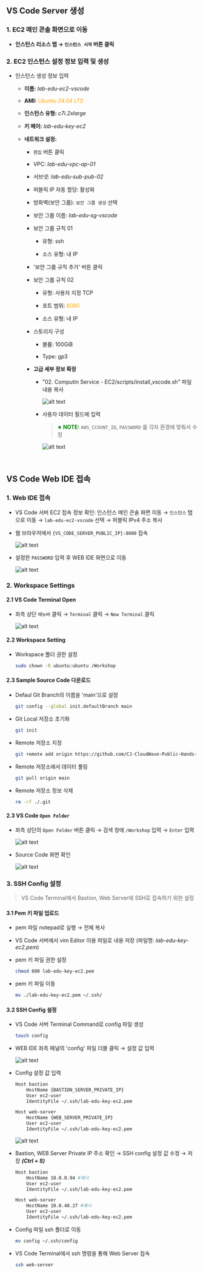 ## VS Code Server 생성

### 1. EC2 메인 콘솔 화면으로 이동

- **인스턴스 리소스 탭 → `인스턴스 시작` 버튼 클릭**

### 2. EC2 인스턴스 설정 정보 입력 및 생성

- 인스턴스 생성 정보 입력

    - **이름:** *lab-edu-ec2-vscode*

    - **AMI:** <span style="color:orange">*Ubuntu 24.04 LTS*</span>

    - **인스턴스 유형:** *c7i.2xlarge*

    - **키 페어:** *lab-edu-key-ec2*

    - **네트워크 설정:**

        - `편집` 버튼 클릭

        - VPC: *lab-edu-vpc-ap-01*

        - 서브넷: *lab-edu-sub-pub-02*

        - 퍼블릭 IP 자동 할당: 활성화

        - 방화벽(보안 그룹): `보안 그룹 생성` 선택

        - 보안 그룹 이름: *lab-edu-sg-vscode*

        - 보안 그룹 규칙 01

            - 유형: ssh

            - 소스 유형: 내 IP

        - '보안 그룹 규칙 추가' 버튼 클릭

        - 보안 그룹 규칙 02

            - 유형: 사용자 지정 TCP

            - 포트 범위: <span style="color:orange">8080</span>
            
            - 소스 유형: 내 IP

        - 스토리지 구성

            - 볼륨: 100GiB
            
            - Type: gp3

        - **고급 세부 정보 확장**

            - "02. Computin Service - EC2/scripts/install_vscode.sh" 파일 내용 복사
                
                ![alt text](./img/install_vscode_script.png)

            - 사용자 데이터 필드에 입력

                > <span style="color:green">**※ NOTE:**</span> `AWS_CCOUNT_ID`, `PASSWORD` 를 각자 환경에 맞춰서 수정

                ![alt text](./img/user_data_vscode.png)

<br>





## VS Code Web IDE 접속

### 1. Web IDE 접속

- VS Code 서버 EC2 접속 정보 확인: 인스턴스 메인 콘솔 화면 이동 → `인스턴스` 탭으로 이동 → `lab-edu-ec2-vscode` 선택 → 퍼블릭 IPv4 주소 복사

- 웹 브라우저에서 `{VS_CODE_SERVER_PUBLIC_IP}:8080` 접속

    ![alt text](./img/vs_code_login.png)

- 설정한 `PASSWORD` 입력 후 WEB IDE 화면으로 이동

    ![alt text](./img/vs_code_console.png)

### 2. Workspace Settings

#### 2.1 VS Code Terminal Open

- 좌측 상단 `메뉴바` 클릭 → `Terminal` 클릭 → `New Terminal` 클릭

    ![alt text](./img/vs_code_termanal_open.png)

#### 2.2 Workspace Setting

- Workspace 폴더 권한 설정
  
    ```bash
    sudo chown -R ubuntu:ubuntu /Workshop
    ```

#### 2.3 Sample Source Code 다운로드

- Defaul Git Branch의 이름을 'main'으로 설정

    ```bash
    git config --global init.defaultBranch main
    ```

- Git Local 저장소 초기화

    ```bash
    git init
    ```

- Remote 저장소 지정

    ```bash
    git remote add origin https://github.com/CJ-CloudWave-Public-Hands-on-Lab/streamlit-project.git
    ```

- Remote 저장소에서 데이터 풀링

    ```bash
    git pull origin main
    ```

- Remote 저장소 정보 삭제

    ```bash
    rm -rf ./.git
    ```
#### 2.3 VS Code `Open Folder`

- 좌측 상단의 `Open Folder` 버튼 클릭 → 검색 창에 `/Workshop` 입력 → `Enter` 입력

    ![alt text](./img/vs_code_project_open.png)

- Source Code 화면 확인

    ![alt text](./img/vs_code_project.png)

### 3. SSH Config 설정

> VS Code Terminal에서 Bastion, Web Server에 SSH로 접속하기 위한 설정

#### 3.1 Pem 키 파일 업로드

- pem 파일 notepad로 실행 → 전체 복사

- VS Code 서버에서 vim Editor 이용 파일로 내용 저장 (파일명: *lab-edu-key-ec2.pem*)

- pem 키 파일 권한 설정

    ```bash
    chmod 600 lab-edu-key-ec2.pem
    ```

- pem 키 파일 이동

    ```bash
    mv ./lab-edu-key-ec2.pem ~/.ssh/
    ```

#### 3.2 SSH Config 설정

- VS Code 서버 Terminal Command로 config 파일 생성 

    ```bash
    touch config
    ```

- WEB IDE 좌측 패널의 'config' 파일 더블 클릭 → 설정 값 입력

    ![alt text](./img/ssh_config_setting.png)

- Config 설정 값 입력

    ```bash
    Host bastion
        HostName {BASTION_SERVER_PRIVATE_IP}
        User ec2-user
        IdentityFile ~/.ssh/lab-edu-key-ec2.pem

    Host web-server
        HostName {WEB_SERVER_PRIVATE_IP}
        User ec2-user
        IdentityFile ~/.ssh/lab-edu-key-ec2.pem
    ```

    ![alt text](./img/ssh_config_contents.png)

- Bastion, WEB Server Private IP 주소 확인 → SSH config 설정 값 수정 → 저장 ***(Ctrl + S)***

    ```bash
    Host bastion
        HostName 10.0.0.94 #예시
        User ec2-user
        IdentityFile ~/.ssh/lab-edu-key-ec2.pem

    Host web-server
        HostName 10.0.40.27 #예시
        User ec2-user
        IdentityFile ~/.ssh/lab-edu-key-ec2.pem
    ```

- Config 파일 ssh 폴더로 이동

    ```bash
    mv config ~/.ssh/config
    ```

- VS Code Terminal에서 ssh 명령을 통해 Web Server 접속

    ```bash
    ssh web-server
    ```